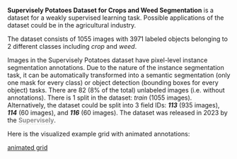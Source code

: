 **Supervisely Potatoes Dataset for Crops and Weed Segmentation** is a dataset for a weakly supervised learning task. Possible applications of the dataset could be in the agricultural industry. 

The dataset consists of 1055 images with 3971 labeled objects belonging to 2 different classes including *crop* and *weed*.

Images in the Supervisely Potatoes dataset have pixel-level instance segmentation annotations. Due to the nature of the instance segmentation task, it can be automatically transformed into a semantic segmentation (only one mask for every class) or object detection (bounding boxes for every object) tasks. There are 82 (8% of the total) unlabeled images (i.e. without annotations). There is 1 split in the dataset: *train* (1055 images). Alternatively, the dataset could be split into 3 field IDs: ***113*** (935 images), ***114*** (60 images), and ***116*** (60 images). The dataset was released in 2023 by the <span style="font-weight: 600; color: grey; border-bottom: 1px dashed #d3d3d3;">Supervisely</span>.

Here is the visualized example grid with animated annotations:

[animated grid](https://github.com/dataset-ninja/supervisely-potatoes/raw/main/visualizations/horizontal_grid.webm)
